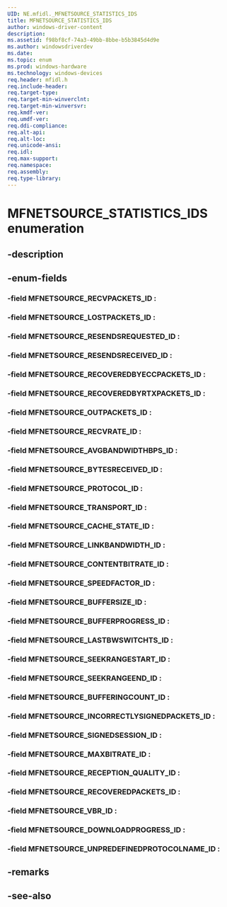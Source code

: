 ```yaml
---
UID: NE.mfidl._MFNETSOURCE_STATISTICS_IDS
title: MFNETSOURCE_STATISTICS_IDS
author: windows-driver-content
description: 
ms.assetid: f98bf8cf-74a3-49bb-8bbe-b5b3845d4d9e
ms.author: windowsdriverdev
ms.date: 
ms.topic: enum
ms.prod: windows-hardware
ms.technology: windows-devices
req.header: mfidl.h
req.include-header:
req.target-type:
req.target-min-winverclnt:
req.target-min-winversvr:
req.kmdf-ver:
req.umdf-ver:
req.ddi-compliance:
req.alt-api:
req.alt-loc:
req.unicode-ansi:
req.idl:
req.max-support:
req.namespace:
req.assembly:
req.type-library:
---
```


# MFNETSOURCE_STATISTICS_IDS enumeration

## -description



## -enum-fields

### -field MFNETSOURCE_RECVPACKETS_ID : 
### -field MFNETSOURCE_LOSTPACKETS_ID : 
### -field MFNETSOURCE_RESENDSREQUESTED_ID : 
### -field MFNETSOURCE_RESENDSRECEIVED_ID : 
### -field MFNETSOURCE_RECOVEREDBYECCPACKETS_ID : 
### -field MFNETSOURCE_RECOVEREDBYRTXPACKETS_ID : 
### -field MFNETSOURCE_OUTPACKETS_ID : 
### -field MFNETSOURCE_RECVRATE_ID : 
### -field MFNETSOURCE_AVGBANDWIDTHBPS_ID : 
### -field MFNETSOURCE_BYTESRECEIVED_ID : 
### -field MFNETSOURCE_PROTOCOL_ID : 
### -field MFNETSOURCE_TRANSPORT_ID : 
### -field MFNETSOURCE_CACHE_STATE_ID : 
### -field MFNETSOURCE_LINKBANDWIDTH_ID : 
### -field MFNETSOURCE_CONTENTBITRATE_ID : 
### -field MFNETSOURCE_SPEEDFACTOR_ID : 
### -field MFNETSOURCE_BUFFERSIZE_ID : 
### -field MFNETSOURCE_BUFFERPROGRESS_ID : 
### -field MFNETSOURCE_LASTBWSWITCHTS_ID : 
### -field MFNETSOURCE_SEEKRANGESTART_ID : 
### -field MFNETSOURCE_SEEKRANGEEND_ID : 
### -field MFNETSOURCE_BUFFERINGCOUNT_ID : 
### -field MFNETSOURCE_INCORRECTLYSIGNEDPACKETS_ID : 
### -field MFNETSOURCE_SIGNEDSESSION_ID : 
### -field MFNETSOURCE_MAXBITRATE_ID : 
### -field MFNETSOURCE_RECEPTION_QUALITY_ID : 
### -field MFNETSOURCE_RECOVEREDPACKETS_ID : 
### -field MFNETSOURCE_VBR_ID : 
### -field MFNETSOURCE_DOWNLOADPROGRESS_ID : 
### -field MFNETSOURCE_UNPREDEFINEDPROTOCOLNAME_ID : 

## -remarks

## -see-also